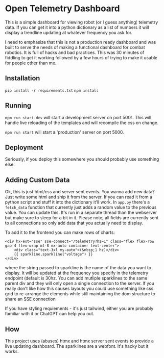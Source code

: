 # Open Telemetry Dashboard

This is a simple dashboard for viewing robot (or I guess anything) telemetry data. If you can get it into a python dictionary as a list of numbers it will display a trendline updating at whatever frequency you ask for. 

I need to emphasize that this is not a production ready dashboard and was built to serve the needs of making a functional dashboard for combat robotics. It is full of hacks and bad practices. This was 30 minutes of fiddling to get it working followed by a few hours of trying to make it usable for people other than me. 

## Installation
`pip install -r requirements.txt` 
`npm install`

## Running
`npm run start-dev` will start a development server on port 5001. This will handle live reloading of the templates and will recompile the css on change.

`npm run start` will start a 'production' server on port 5000.

## Deployment

Seriously, if you deploy this somewhere you should probably use something else. 

## Adding Custom Data
Ok, this is just html/css and server sent events. You wanna add new data? Just write some html and ship it from the server. If you can read it from a python script  and stuff it into the dictionary it'll work. In `app.py` there's a `fetch_data` function that currently just adds a random value to the previous value. You can update this. It's run in a separate thread than the webserver but make sure to sleep for a bit in it. Please note, all fields are currently sent to all connections so only add data that you actually need to display. 

To add it to the frontend you can make rows of charts:
```
<div hx-ext="sse" sse-connect="/telemetry?hz=1" class="flex flex-row gap-4 flex-wrap mt-8 mx-auto container text-center">
    <div class="text-3xl my-auto">(&nbsp;1 hz)</div> 
    {{ sparkline.sparkline("voltage") }}
</div>
```

where the string passed to sparkline is the name of the data you want to display. It will be updated at the frequency you specify in the telemetry endpoint (default is 30hz. You can add mutliple sparklines to the same parent div and they will only open a single connection to the server. If you really don't like how this causes layouts you could use something like css grid to re-arrange the elements while still maintaining the dom structure to share an SSE connection

If you have styling requiements - it's just tailwind, either you are probably familiar with it or ChatGPT can help you out.

## How
This project uses (abuses) htmx and htmx server sent events to provide a live updating dashboard. The sparklines are a webfont. It's hacky but it works. 